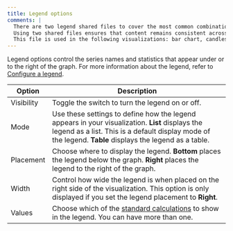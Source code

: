 ```yaml
---
title: Legend options
comments: |
  There are two legend shared files to cover the most common combinations of options. 
  Using two shared files ensures that content remains consistent across visualizations that share the same options and users don't have to figure out which options apply to a specific visualization when reading that content. 
  This file is used in the following visualizations: bar chart, candlestick, histogram, time series, trend, xy chart
---
```


Legend options control the series names and statistics that appear under or to the right of the graph. For more information about the legend, refer to [Configure a legend](https://grafana.com/docs/grafana/<GRAFANA_VERSION>/panels-visualizations/configure-legend/).

| Option     | Description                                                                                                                                                                                                |
| ---------- | ---------------------------------------------------------------------------------------------------------------------------------------------------------------------------------------------------------- |
| Visibility | Toggle the switch to turn the legend on or off.                                                                                                                                                            |
| Mode       | Use these settings to define how the legend appears in your visualization. **List** displays the legend as a list. This is a default display mode of the legend. **Table** displays the legend as a table. |
| Placement  | Choose where to display the legend. **Bottom** places the legend below the graph. **Right** places the legend to the right of the graph.                                                                   |
| Width      | Control how wide the legend is when placed on the right side of the visualization. This option is only displayed if you set the legend placement to **Right**.                                             |
| Values     | Choose which of the [standard calculations](https://grafana.com/docs/grafana/<GRAFANA_VERSION>/panels-visualizations/query-transform-data/calculation-types/) to show in the legend. You can have more than one.                                                              |
